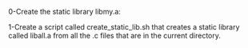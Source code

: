 0-Create the static library libmy.a:

1-Create a script called create_static_lib.sh that creates a static library called liball.a from all the .c files that are in the current directory.
